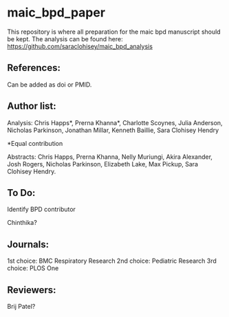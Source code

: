 # maic_bpd_paper

This repository is where all preparation for the maic bpd manuscript should be kept. The analysis can be found here: https://github.com/saraclohisey/maic_bpd_analysis

## References: 

Can be added as doi or PMID.

## Author list: 

Analysis: Chris Happs*, Prerna Khanna*, Charlotte Scoynes, Julia Anderson, Nicholas Parkinson, Jonathan Millar, Kenneth Baillie, Sara Clohisey Hendry

*Equal contribution

Abstracts: Chris Happs, Prerna Khanna, Nelly Muriungi, Akira Alexander, Josh Rogers, Nicholas Parkinson, Elizabeth Lake, Max Pickup, Sara Clohisey Hendry.


## To Do: 

Identify BPD contributor

Chinthika?

## Journals:

1st choice: BMC Respiratory Research
2nd choice: Pediatric Research
3rd choice: PLOS One

## Reviewers:

Brij Patel?



